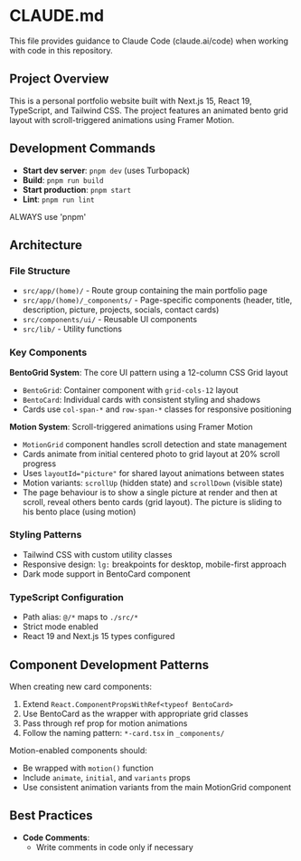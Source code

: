 # CLAUDE.md

This file provides guidance to Claude Code (claude.ai/code) when working with code in this repository.

## Project Overview

This is a personal portfolio website built with Next.js 15, React 19, TypeScript, and Tailwind CSS. The project features an animated bento grid layout with scroll-triggered animations using Framer Motion.

## Development Commands

- **Start dev server**: `pnpm dev` (uses Turbopack)
- **Build**: `pnpm run build`
- **Start production**: `pnpm start`
- **Lint**: `pnpm run lint`

ALWAYS use 'pnpm'

## Architecture

### File Structure

- `src/app/(home)/` - Route group containing the main portfolio page
- `src/app/(home)/_components/` - Page-specific components (header, title, description, picture, projects, socials, contact cards)
- `src/components/ui/` - Reusable UI components
- `src/lib/` - Utility functions

### Key Components

**BentoGrid System**: The core UI pattern using a 12-column CSS Grid layout

- `BentoGrid`: Container component with `grid-cols-12` layout
- `BentoCard`: Individual cards with consistent styling and shadows
- Cards use `col-span-*` and `row-span-*` classes for responsive positioning

**Motion System**: Scroll-triggered animations using Framer Motion

- `MotionGrid` component handles scroll detection and state management
- Cards animate from initial centered photo to grid layout at 20% scroll progress
- Uses `layoutId="picture"` for shared layout animations between states
- Motion variants: `scrollUp` (hidden state) and `scrollDown` (visible state)
- The page behaviour is to show a single picture at render and then at scroll, reveal others bento cards (grid layout). The picture is sliding to his bento place (using motion)

### Styling Patterns

- Tailwind CSS with custom utility classes
- Responsive design: `lg:` breakpoints for desktop, mobile-first approach
- Dark mode support in BentoCard component

### TypeScript Configuration

- Path alias: `@/*` maps to `./src/*`
- Strict mode enabled
- React 19 and Next.js 15 types configured

## Component Development Patterns

When creating new card components:

1. Extend `React.ComponentPropsWithRef<typeof BentoCard>`
2. Use BentoCard as the wrapper with appropriate grid classes
3. Pass through ref prop for motion animations
4. Follow the naming pattern: `*-card.tsx` in `_components/`

Motion-enabled components should:

- Be wrapped with `motion()` function
- Include `animate`, `initial`, and `variants` props
- Use consistent animation variants from the main MotionGrid component

## Best Practices

- **Code Comments**:
  - Write comments in code only if necessary
